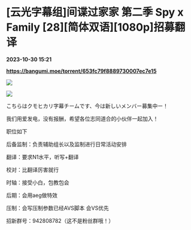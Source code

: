 # [云光字幕组]间谍过家家 第二季 Spy x Family [28][简体双语][1080p]招募翻译

**2023-10-30 15:21**

**https://bangumi.moe/torrent/653fc79f8889730007ec7e15**

![](https://s2.loli.net/2023/10/14/qxkD3CPHVE5aXrT.png)  

![](https://s2.loli.net/2022/01/01/tlvFDWu3APqKmiC.jpg)

こちらはクモヒカリ字幕チームです、今は新しいメンバー募集中ー！

我们用爱发电，没有报酬，希望各位志同道合的小伙伴一起加入！

职位如下

后备监制：负责辅助组长以及监制进行日常活动安排

翻译：要求N1水平，听写+翻译

校对：比翻译厉害就行

时轴：接受小白，包教包会

后期：会用aeg做特效

压制：会写压制参数已经AVS脚本 会VS优先

招新群号：942808782（这不是粉丝群哦！）